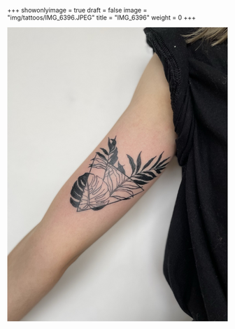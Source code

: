 +++
showonlyimage = true
draft = false
image = "img/tattoos/IMG_6396.JPEG"
title = "IMG_6396"
weight = 0
+++

![image](/img/tattoos/IMG_6396.JPEG)
